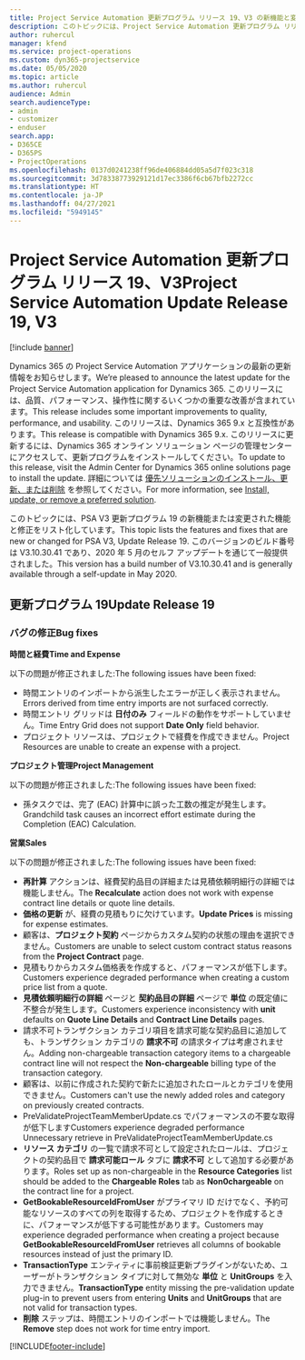 ```yaml
---
title: Project Service Automation 更新プログラム リリース 19、V3 の新機能と変更点
description: このトピックには、Project Service Automation 更新プログラム リリース 19、V3 で利用可能な機能と修正をリスト化しています。
author: ruhercul
manager: kfend
ms.service: project-operations
ms.custom: dyn365-projectservice
ms.date: 05/05/2020
ms.topic: article
ms.author: ruhercul
audience: Admin
search.audienceType:
- admin
- customizer
- enduser
search.app:
- D365CE
- D365PS
- ProjectOperations
ms.openlocfilehash: 0137d0241238ff96de406884dd05a5d7f023c318
ms.sourcegitcommit: 3d78338773929121d17ec3386f6cb67bfb2272cc
ms.translationtype: HT
ms.contentlocale: ja-JP
ms.lasthandoff: 04/27/2021
ms.locfileid: "5949145"
---
```

# <a name="project-service-automation-update-release-19-v3"></a><span data-ttu-id="7ef93-103">Project Service Automation 更新プログラム リリース 19、V3</span><span class="sxs-lookup"><span data-stu-id="7ef93-103">Project Service Automation Update Release 19, V3</span></span>

[!include [banner](../includes/psa-now-project-operations.md)]

<span data-ttu-id="7ef93-104">Dynamics 365 の Project Service Automation アプリケーションの最新の更新情報をお知らせします。</span><span class="sxs-lookup"><span data-stu-id="7ef93-104">We’re pleased to announce the latest update for the Project Service Automation application for Dynamics 365.</span></span> <span data-ttu-id="7ef93-105">このリリースには、品質、パフォーマンス、操作性に関するいくつかの重要な改善が含まれています。</span><span class="sxs-lookup"><span data-stu-id="7ef93-105">This release includes some important improvements to quality, performance, and usability.</span></span> <span data-ttu-id="7ef93-106">このリリースは、Dynamics 365 9.x と互換性があります。</span><span class="sxs-lookup"><span data-stu-id="7ef93-106">This release is compatible with Dynamics 365 9.x.</span></span> <span data-ttu-id="7ef93-107">このリリースに更新するには、Dynamics 365 オンライン ソリューション ページの管理センターにアクセスして、更新プログラムをインストールしてください。</span><span class="sxs-lookup"><span data-stu-id="7ef93-107">To update to this release, visit the Admin Center for Dynamics 365 online solutions page to install the update.</span></span> <span data-ttu-id="7ef93-108">詳細については [優先ソリューションのインストール、更新、または削除](/power-platform/admin/install-remove-preferred-solution) を参照してください。</span><span class="sxs-lookup"><span data-stu-id="7ef93-108">For more information, see [Install, update, or remove a preferred solution](/power-platform/admin/install-remove-preferred-solution).</span></span>

<span data-ttu-id="7ef93-109">このトピックには、PSA V3 更新プログラム 19 の新機能または変更された機能と修正をリスト化しています。</span><span class="sxs-lookup"><span data-stu-id="7ef93-109">This topic lists the features and fixes that are new or changed for PSA V3, Update Release 19.</span></span> <span data-ttu-id="7ef93-110">このバージョンのビルド番号は V3.10.30.41 であり、2020 年 5 月のセルフ アップデートを通じて一般提供されました。</span><span class="sxs-lookup"><span data-stu-id="7ef93-110">This version has a build number of V3.10.30.41 and is generally available through a self-update in May 2020.</span></span>

## <a name="update-release-19"></a><span data-ttu-id="7ef93-111">更新プログラム 19</span><span class="sxs-lookup"><span data-stu-id="7ef93-111">Update Release 19</span></span>

### <a name="bug-fixes"></a><span data-ttu-id="7ef93-112">バグの修正</span><span class="sxs-lookup"><span data-stu-id="7ef93-112">Bug fixes</span></span>

<span data-ttu-id="7ef93-113">**時間と経費**</span><span class="sxs-lookup"><span data-stu-id="7ef93-113">**Time and Expense**</span></span>

<span data-ttu-id="7ef93-114">以下の問題が修正されました:</span><span class="sxs-lookup"><span data-stu-id="7ef93-114">The following issues have been fixed:</span></span> 

- <span data-ttu-id="7ef93-115">時間エントリのインポートから派生したエラーが正しく表示されません。</span><span class="sxs-lookup"><span data-stu-id="7ef93-115">Errors derived from time entry imports are not surfaced correctly.</span></span>
- <span data-ttu-id="7ef93-116">時間エントリ グリッドは **日付のみ** フィールドの動作をサポートしていません。</span><span class="sxs-lookup"><span data-stu-id="7ef93-116">Time Entry Grid does not support **Date Only** field behavior.</span></span>
- <span data-ttu-id="7ef93-117">プロジェクト リソースは、プロジェクトで経費を作成できません。</span><span class="sxs-lookup"><span data-stu-id="7ef93-117">Project Resources are unable to create an expense with a project.</span></span>

<span data-ttu-id="7ef93-118">**プロジェクト管理**</span><span class="sxs-lookup"><span data-stu-id="7ef93-118">**Project Management**</span></span>

<span data-ttu-id="7ef93-119">以下の問題が修正されました:</span><span class="sxs-lookup"><span data-stu-id="7ef93-119">The following issues have been fixed:</span></span> 

-  <span data-ttu-id="7ef93-120">孫タスクでは、完了 (EAC) 計算中に誤った工数の推定が発生します。</span><span class="sxs-lookup"><span data-stu-id="7ef93-120">Grandchild task causes an incorrect effort estimate during the Completion (EAC) Calculation.</span></span>

<span data-ttu-id="7ef93-121">**営業**</span><span class="sxs-lookup"><span data-stu-id="7ef93-121">**Sales**</span></span>

<span data-ttu-id="7ef93-122">以下の問題が修正されました:</span><span class="sxs-lookup"><span data-stu-id="7ef93-122">The following issues have been fixed:</span></span> 

- <span data-ttu-id="7ef93-123">**再計算** アクションは、経費契約品目の詳細または見積依頼明細行の詳細では機能しません。</span><span class="sxs-lookup"><span data-stu-id="7ef93-123">The **Recalculate** action does not work with expense contract line details or quote line details.</span></span>
- <span data-ttu-id="7ef93-124">**価格の更新** が、経費の見積もりに欠けています。</span><span class="sxs-lookup"><span data-stu-id="7ef93-124">**Update Prices** is missing for expense estimates.</span></span>
-  <span data-ttu-id="7ef93-125">顧客は、**プロジェクト契約** ページからカスタム契約の状態の理由を選択できません。</span><span class="sxs-lookup"><span data-stu-id="7ef93-125">Customers are unable to select custom contract status reasons from the **Project Contract** page.</span></span>
- <span data-ttu-id="7ef93-126">見積もりからカスタム価格表を作成すると、パフォーマンスが低下します。</span><span class="sxs-lookup"><span data-stu-id="7ef93-126">Customers experience degraded performance when creating a custom price list from a quote.</span></span>
- <span data-ttu-id="7ef93-127">**見積依頼明細行の詳細** ページと **契約品目の詳細** ページで **単位** の既定値に不整合が発生します。</span><span class="sxs-lookup"><span data-stu-id="7ef93-127">Customers experience inconsistency with **unit** defaults on **Quote Line Details** and **Contract Line Details** pages.</span></span>
- <span data-ttu-id="7ef93-128">請求不可トランザクション カテゴリ項目を請求可能な契約品目に追加しても、トランザクション カテゴリの **請求不可** の請求タイプは考慮されません。</span><span class="sxs-lookup"><span data-stu-id="7ef93-128">Adding non-chargeable transaction category items to a chargeable contract line will not respect the **Non-chargeable** billing type of the transaction category.</span></span>
- <span data-ttu-id="7ef93-129">顧客は、以前に作成された契約で新たに追加されたロールとカテゴリを使用できません。</span><span class="sxs-lookup"><span data-stu-id="7ef93-129">Customers can't use the newly added roles and category on previously created contracts.</span></span>
- <span data-ttu-id="7ef93-130">PreValidateProjectTeamMemberUpdate.cs でパフォーマンスの不要な取得が低下します</span><span class="sxs-lookup"><span data-stu-id="7ef93-130">Customers experience degraded performance Unnecessary retrieve in PreValidateProjectTeamMemberUpdate.cs</span></span>
- <span data-ttu-id="7ef93-131">**リソース カテゴリ** の一覧で請求不可として設定されたロールは、プロジェクトの契約品目で **請求可能ロール** タブに **請求不可** として追加する必要があります。</span><span class="sxs-lookup"><span data-stu-id="7ef93-131">Roles set up as non-chargeable in the **Resource Categories** list should be added to the **Chargeable Roles** tab as **Non0chargeable** on the contract line for a project.</span></span>
- <span data-ttu-id="7ef93-132">**GetBookableResourceIdFromUser** がプライマリ ID だけでなく、予約可能なリソースのすべての列を取得するため、プロジェクトを作成するときに、パフォーマンスが低下する可能性があります。</span><span class="sxs-lookup"><span data-stu-id="7ef93-132">Customers may experience degraded performance when creating a project because **GetBookableResourceIdFromUser** retrieves all columns of bookable resources instead of just the primary ID.</span></span>
- <span data-ttu-id="7ef93-133">**TransactionType** エンティティに事前検証更新プラグインがないため、ユーザーがトランザクション タイプに対して無効な **単位** と **UnitGroups** を入力できません。</span><span class="sxs-lookup"><span data-stu-id="7ef93-133">**TransactionType** entity missing the pre-validation update plug-in to prevent users from entering **Units** and **UnitGroups** that are not valid for transaction types.</span></span>
- <span data-ttu-id="7ef93-134">**削除** ステップは、時間エントリのインポートでは機能しません。</span><span class="sxs-lookup"><span data-stu-id="7ef93-134">The **Remove** step does not work for time entry import.</span></span>


[!INCLUDE[footer-include](../includes/footer-banner.md)]